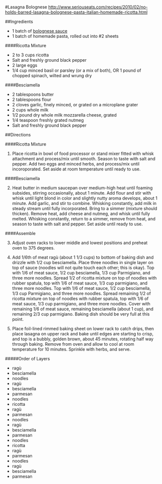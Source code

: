#Lasagna Bolognese
http://www.seriouseats.com/recipes/2010/02/no-holds-barred-lasagna-bolognese-pasta-italian-homemade-ricotta.html

##Ingredients
- 1 batch of [bolognese sauce](https://github.com/lesliepassante/recipe-box/blob/master/sauces/bolognese.md)
- 1 batch of homemade pasta, rolled out into #2 sheets

####Ricotta Mixture
- 2 to 3 cups ricotta
- Salt and freshly ground black pepper
- 2 large eggs
- 1/4 cup minced basil or parsley (or a mix of both), OR 1 pound of chopped spinach, wilted and wrung dry

####Besciamella
- 2 tablespoons butter
- 2 tablespoons flour
- 2 cloves garlic, finely minced, or grated on a microplane grater
- 2 cups whole milk
- 1/2 pound dry whole milk mozzarella cheese, grated
- 1/4 teaspoon freshly grated nutmeg
- Salt and freshly ground black pepper

##Directions

####Ricotta Mixture

1. Place ricotta in bowl of food processor or stand mixer fitted with whisk attachment and process/mix until smooth. Season to taste with salt and pepper. Add two eggs and minced herbs, and process/mix until incoroporated. Set aside at room temperature until ready to use.

####Besciamella

2. Heat butter in medium saucepan over medium-high heat until foaming subsides, stirring occasionally, about 1 minute. Add flour and stir with whisk until light blond in color and slightly nutty aroma develops, about 1 minute. Add garlic, and stir to combine. Whisking constantly, add milk in steady stream until fully incorporated. Bring to a simmer (mixture should thicken). Remove heat, add cheese and nutmeg, and whisk until fully melted. Whisking constantly, return to a simmer, remove from heat, and season to taste with salt and pepper. Set aside until ready to use.

####Assemble

3. Adjust oven racks to lower middle and lowest positions and preheat oven to 375 degrees.

4. Add 1/6th of meat ragù (about 1 1/3 cups) to bottom of baking dish and drizzle with 1/2 cup besciamella. Place three noodles in single layer on top of sauce (noodles will not quite touch each other; this is okay). Top with 1/6 of meat sauce, 1/2 cup besciamella, 1/3 cup Parmigiano, and three more noodles. Spread 1/2 of ricotta mixture on top of noodles with rubber spatula, top with 1/6 of meat sauce, 1/3 cup parmigiano, and three more noodles. Top with 1/6 of meat sauce, 1/2 cup besciamella, 1/3 cup Parmigiano, and three more noodles. Spread remaining 1/2 of ricotta mixture on top of noodles with rubber spatula, top with 1/6 of meat sauce, 1/3 cup parmigiano, and three more noodles. Cover with remaining 1/6 of meat sauce, remaining besciamella (about 1 cup), and remaining 2/3 cup parmigiano. Baking dish should be very full at this point.

5. Place foil-lined rimmed baking sheet on lower rack to catch drips, then place lasagna on upper rack and bake until edges are starting to crisp, and top is a bubbly, golden brown, about 45 minutes, rotating half way through baking. Remove from oven and allow to cool at room temperature for 10 minutes. Sprinkle with herbs, and serve.

#####Order of Layers
- ragù
- besciamella
- noodles
- ragù
- besciamella
- parmesan
- noodles
- ricotta
- ragù
- parmesan
- noodles
- ragù
- besciamella
- parmesan
- noodles
- ricotta
- ragù
- parmesan
- noodles
- ragù
- besciamella
- parmesan
